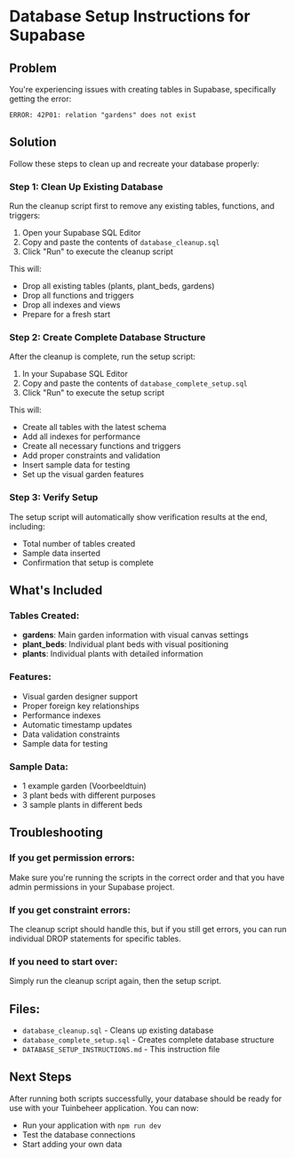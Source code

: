 # Database Setup Instructions for Supabase

## Problem
You're experiencing issues with creating tables in Supabase, specifically getting the error:
```
ERROR: 42P01: relation "gardens" does not exist
```

## Solution
Follow these steps to clean up and recreate your database properly:

### Step 1: Clean Up Existing Database
Run the cleanup script first to remove any existing tables, functions, and triggers:

1. Open your Supabase SQL Editor
2. Copy and paste the contents of `database_cleanup.sql`
3. Click "Run" to execute the cleanup script

This will:
- Drop all existing tables (plants, plant_beds, gardens)
- Drop all functions and triggers
- Drop all indexes and views
- Prepare for a fresh start

### Step 2: Create Complete Database Structure
After the cleanup is complete, run the setup script:

1. In your Supabase SQL Editor
2. Copy and paste the contents of `database_complete_setup.sql`
3. Click "Run" to execute the setup script

This will:
- Create all tables with the latest schema
- Add all indexes for performance
- Create all necessary functions and triggers
- Add proper constraints and validation
- Insert sample data for testing
- Set up the visual garden features

### Step 3: Verify Setup
The setup script will automatically show verification results at the end, including:
- Total number of tables created
- Sample data inserted
- Confirmation that setup is complete

## What's Included

### Tables Created:
- **gardens**: Main garden information with visual canvas settings
- **plant_beds**: Individual plant beds with visual positioning
- **plants**: Individual plants with detailed information

### Features:
- Visual garden designer support
- Proper foreign key relationships
- Performance indexes
- Automatic timestamp updates
- Data validation constraints
- Sample data for testing

### Sample Data:
- 1 example garden (Voorbeeldtuin)
- 3 plant beds with different purposes
- 3 sample plants in different beds

## Troubleshooting

### If you get permission errors:
Make sure you're running the scripts in the correct order and that you have admin permissions in your Supabase project.

### If you get constraint errors:
The cleanup script should handle this, but if you still get errors, you can run individual DROP statements for specific tables.

### If you need to start over:
Simply run the cleanup script again, then the setup script.

## Files:
- `database_cleanup.sql` - Cleans up existing database
- `database_complete_setup.sql` - Creates complete database structure
- `DATABASE_SETUP_INSTRUCTIONS.md` - This instruction file

## Next Steps
After running both scripts successfully, your database should be ready for use with your Tuinbeheer application. You can now:
- Run your application with `npm run dev`
- Test the database connections
- Start adding your own data